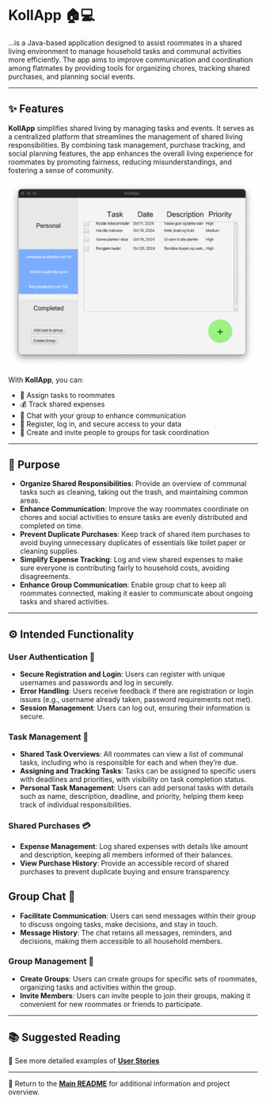 # KollApp 🏠💻

...is a Java-based application designed to assist roommates in a shared living environment to manage household tasks and communal activities more efficiently. The app aims to improve communication and coordination among flatmates by providing tools for organizing chores, tracking shared purchases, and planning social events.

---

## ✨ Features

**KollApp** simplifies shared living by managing tasks and events. It serves as a centralized platform that streamlines the management of shared living responsibilities. By combining task management, purchase tracking, and social planning features, the app enhances the overall living experience for roommates by promoting fairness, reducing misunderstandings, and fostering a sense of community.

<img src="./img/illustration.png" alt="KollApp Screenshot" style="width: 500px; height=auto;">

With **KollApp**, you can:

- 📝 Assign tasks to roommates
- 💰 Track shared expenses
- 💬 Chat with your group to enhance communication
- 🔐 Register, log in, and secure access to your data
- 👥 Create and invite people to groups for task coordination

---

## 🎯 Purpose

- **Organize Shared Responsibilities**: Provide an overview of communal tasks such as cleaning, taking out the trash, and maintaining common areas.
- **Enhance Communication**: Improve the way roommates coordinate on chores and social activities to ensure tasks are evenly distributed and completed on time.
- **Prevent Duplicate Purchases**: Keep track of shared item purchases to avoid buying unnecessary duplicates of essentials like toilet paper or cleaning supplies.
- **Simplify Expense Tracking**: Log and view shared expenses to make sure everyone is contributing fairly to household costs, avoiding disagreements.
- **Enhance Group Communication**: Enable group chat to keep all roommates connected, making it easier to communicate about ongoing tasks and shared activities.

---

## ⚙️ Intended Functionality

### User Authentication 🔐

- **Secure Registration and Login**: Users can register with unique usernames and passwords and log in securely.
- **Error Handling**: Users receive feedback if there are registration or login issues (e.g., username already taken, password requirements not met).
- **Session Management**: Users can log out, ensuring their information is secure.

### Task Management 📝

- **Shared Task Overviews**: All roommates can view a list of communal tasks, including who is responsible for each and when they’re due.
- **Assigning and Tracking Tasks**: Tasks can be assigned to specific users with deadlines and priorities, with visibility on task completion status.
- **Personal Task Management**: Users can add personal tasks with details such as name, description, deadline, and priority, helping them keep track of individual responsibilities.

### Shared Purchases 💳

- **Expense Management**: Log shared expenses with details like amount and description, keeping all members informed of their balances.
- **View Purchase History**: Provide an accessible record of shared purchases to prevent duplicate buying and ensure transparency.

## Group Chat 💬

- **Facilitate Communication**: Users can send messages within their group to discuss ongoing tasks, make decisions, and stay in touch.
- **Message History**: The chat retains all messages, reminders, and decisions, making them accessible to all household members.
  
### Group Management 👥

- **Create Groups**: Users can create groups for specific sets of roommates, organizing tasks and activities within the group.
- **Invite Members**: Users can invite people to join their groups, making it convenient for new roommates or friends to participate.

---

## 📚 Suggested Reading

📖 See more detailed examples of **[User Stories](/docs/user_stories.md)**

---

📖 Return to the **[Main README](../readme.md)** for additional information and project overview.

